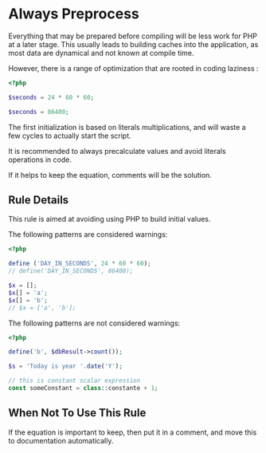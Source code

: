 <!-- Performances -->
# Always Preprocess

Everything that may be prepared before compiling will be less work for PHP at a later stage. This usually leads to building caches into the application, as most data are dynamical and not known at compile time.

However, there is a range of optimization that are rooted in coding laziness : 

```php
<?php

$seconds = 24 * 60 * 60;

$seconds = 86400;

```

The first initialization is based on literals multiplications, and will waste a few cycles to actually start the script. 

It is recommended to always precalculate values and avoid literals operations in code.

If it helps to keep the equation, comments will be the solution.

## Rule Details

This rule is aimed at avoiding using PHP to build initial values.

The following patterns are considered warnings:

```php
<?php

define ('DAY_IN_SECONDS', 24 * 60 * 60);
// define('DAY_IN_SECONDS', 86400);

$x = [];
$x[] = 'a';
$x[] = 'b';
// $x = ['a', 'b'];

```

The following patterns are not considered warnings:

```php
<?php

define('b', $dbResult->count());

$s = 'Today is year '.date('Y');

// this is constant scalar expression
const someConstant = class::constante + 1;

```


## When Not To Use This Rule

If the equation is important to keep, then put it in a comment, and move this to documentation automatically. 


